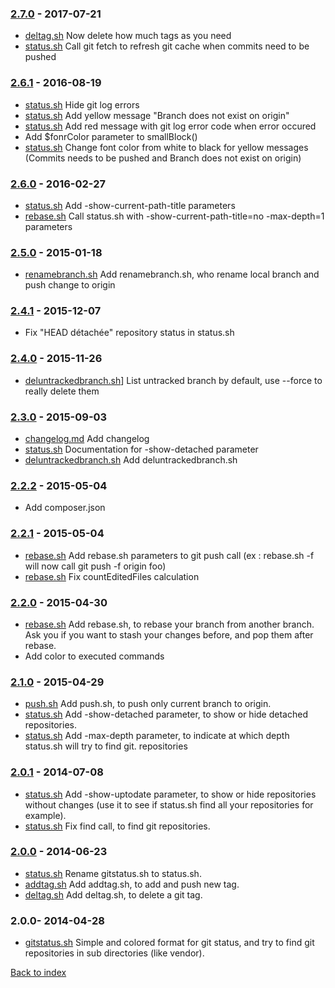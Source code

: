 ### [2.7.0](../../../compare/2.6.1...2.7.0) - 2017-07-21

- [deltag.sh](deltag.md) Now delete how much tags as you need
- [status.sh](status.md) Call git fetch to refresh git cache when commits need to be pushed

### [2.6.1](../../../compare/2.6.0...2.6.1) - 2016-08-19

- [status.sh](status.md) Hide git log errors
- [status.sh](status.md) Add yellow message "Branch does not exist on origin"
- [status.sh](status.md) Add red message with git log error code when error occured
- Add $fonrColor parameter to smallBlock()
- [status.sh](status.md) Change font color from white to black for yellow messages (Commits needs to be pushed and Branch does not exist on origin)

### [2.6.0](../../../compare/2.5.0...2.6.0) - 2016-02-27

- [status.sh](status.md) Add -show-current-path-title parameters
- [rebase.sh](rebase.md) Call status.sh with -show-current-path-title=no -max-depth=1 parameters

### [2.5.0](../../../compare/2.4.1...2.5.0) - 2015-01-18

- [renamebranch.sh](renamebranch.md) Add renamebranch.sh, who rename local branch and push change to origin

### [2.4.1](../../../compare/2.4.0...2.4.1) - 2015-12-07

- Fix "HEAD détachée" repository status in status.sh

### [2.4.0](../../../compare/2.3.0...2.4.0) - 2015-11-26

- [deluntrackedbranch.sh](deluntrackedbranch.md)] List untracked branch by default, use --force to really delete them

### [2.3.0](../../../compare/2.2.2...2.3.0) - 2015-09-03

- [changelog.md](changelog.md) Add changelog
- [status.sh](status.md) Documentation for -show-detached parameter
- [deluntrackedbranch.sh](deluntrackedbranch.md) Add deluntrackedbranch.sh

### [2.2.2](../../../compare/2.2.1...2.2.2) - 2015-05-04

- Add composer.json

### [2.2.1](../../../compare/2.2.0...2.2.1) - 2015-05-04

- [rebase.sh](rebase.md) Add rebase.sh parameters to git push call (ex : rebase.sh -f will now call git push -f origin foo)
- [rebase.sh](rebase.md) Fix countEditedFiles calculation

### [2.2.0](../../../compare/2.1.0...2.2.0) - 2015-04-30

- [rebase.sh](rebase.md) Add rebase.sh, to rebase your branch from another branch. Ask you if you want to stash your changes before, and pop them after rebase.
- Add color to executed commands

### [2.1.0](../../../compare/2.0.1...2.1.0) - 2015-04-29

- [push.sh](push.md) Add push.sh, to push only current branch to origin.
- [status.sh](status.md) Add -show-detached parameter, to show or hide detached repositories.
- [status.sh](status.md) Add -max-depth parameter, to indicate at which depth status.sh will try to find git. repositories

### [2.0.1](../../../compare/2.0.0...2.0.1) - 2014-07-08

- [status.sh](status.md) Add -show-uptodate parameter, to show or hide repositories without changes (use it to see if status.sh find all your repositories for example).
- [status.sh](status.md) Fix find call, to find git repositories.

### [2.0.0](../../../compare/1.0.0...2.0.0) - 2014-06-23

- [status.sh](status.md) Rename gitstatus.sh to status.sh.
- [addtag.sh](addtag.md) Add addtag.sh, to add and push new tag.
- [deltag.sh](deltag.md) Add deltag.sh, to delete a git tag.

### 2.0.0- 2014-04-28

- [gitstatus.sh](status.md) Simple and colored format for git status, and try to find git repositories in sub directories (like vendor).


[Back to index](../README.md)
